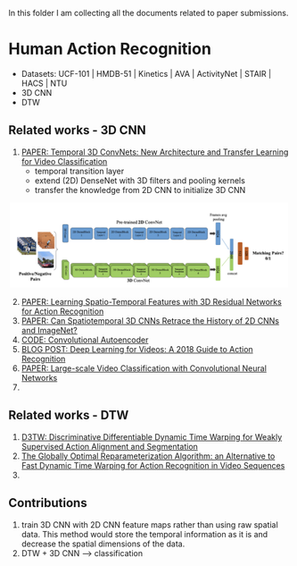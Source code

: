 In this folder I am collecting all the documents related to paper submissions.

# Human Action Recognition

- Datasets: UCF-101 | HMDB-51 | Kinetics | AVA | ActivityNet | STAIR | HACS | NTU
- 3D CNN
- DTW

## Related works - 3D CNN
1. [PAPER: Temporal 3D ConvNets: New Architecture and Transfer Learning for Video Classification](https://arxiv.org/pdf/1711.08200.pdf)
      - temporal transition layer
      - extend (2D) DenseNet with 3D filters and pooling kernels
      - transfer the knowledge from 2D CNN to initialize 3D CNN

<p align="center"> <img src="https://github.com/alisher-ai/phd-studies/blob/main/figures/temporal-3d-convnets.png" width="500" /> </p>
  
2.  [PAPER: Learning Spatio-Temporal Features with 3D Residual Networks for Action Recognition](https://arxiv.org/pdf/1708.07632.pdf)
3.  [PAPER: Can Spatiotemporal 3D CNNs Retrace the History of 2D CNNs and ImageNet?](https://arxiv.org/pdf/1711.09577.pdf)
4.  [CODE: Convolutional Autoencoder](https://github.com/udacity/deep-learning-v2-pytorch/tree/master/autoencoder/convolutional-autoencoder)
5.  [BLOG POST: Deep Learning for Videos: A 2018 Guide to Action Recognition](https://blog.qure.ai/notes/deep-learning-for-videos-action-recognition-review)
6.  [PAPER: Large-scale Video Classification with Convolutional Neural Networks](https://static.googleusercontent.com/media/research.google.com/en//pubs/archive/42455.pdf)
7.  



## Related works - DTW
1. [D3TW: Discriminative Differentiable Dynamic Time Warping for Weakly Supervised Action Alignment and Segmentation](https://openaccess.thecvf.com/content_CVPR_2019/papers/Chang_D3TW_Discriminative_Differentiable_Dynamic_Time_Warping_for_Weakly_Supervised_Action_CVPR_2019_paper.pdf)
2. [The Globally Optimal Reparameterization Algorithm: an Alternative to Fast Dynamic Time Warping for Action Recognition in Video Sequences](https://arxiv.org/abs/1807.05485)
3. 


## Contributions
1. train 3D CNN with 2D CNN feature maps rather than using raw spatial data. This method would store the temporal information as it is and decrease the spatial dimensions of the data.
2. DTW + 3D CNN --> classification 
